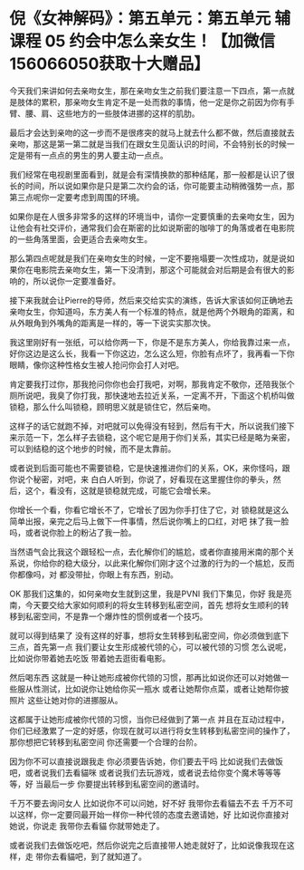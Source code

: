# 倪《女神解码》：第五单元：第五单元 辅课程 05 约会中怎么亲女生！【加微信156066050获取十大赠品】

今天我们来讲如何去亲吻女生，那在亲吻女生之前我们要注意一下四点，第一点就是肢体的累积，那亲吻女生肯定不是一处而救的事情，他一定是你之前因为你有手臂、腰、肩、这些地方的一些肢体进挪的这样的肌肋。

最后才会达到亲吻的这一步而不是很疼突的就马上就去什么都不做，然后直接就去亲吻，那这是第一第二就是当我们在跟女生见面认识的时间，不会特别长的时候一定是带有一点点的男生的男人要主动一点点。

我们经常在电视剧里面看到，就是会有深情换款的那种结尾，那一般都是认识了很长的时间，所以说如果你是只是第二次约会的话，你可能要主动稍微强势一点，那第三点呢你一定要考虑到周围的环境。

如果你是在人很多非常多的这样的环境当中，请你一定要慎重的去亲吻女生，因为让他会有社交评价，通常我们会在斯密的比如说斯密的咖啡丁的角落或者在电影院的一些角落里面，会更适合去亲吻女生。

那么第四点呢就是我们在亲吻女生的时候，一定不要拖塌要一次性成功，就是说如果你在电影院去亲吻女生，第一下没清到，那这个可能就会对后期是会有很大的影响的，所以说你一定要准备好。

接下来我就会让Pierre的导师，然后来交给实实的演练，告诉大家该如何正确地去亲吻女生，你知道吗，东方美人有一个标准的特点，就是他两个外眼角的距离，和从外眼角到外嘴角的距离是一样的，等一下说实实那次快。

我这里刚好有一张纸，可以给你两一下，你是不是东方美人，你给我靠过来一点，好你这边是这么长，我看一下你这边，怎么这么短，你脸有点坏了，我再看一下你眼睛，像你这种性格女生被人抢问你会打人对吧。

肯定要我打过你，那我抢问你你也会打我吧，对啊，那我肯定不敬你，还陪我张个厕所说吧，我臭了你打我，那快速地去拉近关系，一定离不开，下面这个机桥叫做锁稳，那么什么叫锁稳，顾明思义就是锁住它，然后亲吻。

这样子的话它就跑不掉，对吧就可以免得没有轻到，然后有干大，所以说我们接下来示范一下，怎么样子去锁稳，这个呢它是用于你们关系，其实已经是略为亲密，可以到结稳的这个地步的时候，而不是太靠前。

或者说到后面可能也不需要锁稳，它是快速推进你们的关系，OK，来你怪吗，跟你说个秘密，对吧，来 白白人听到，你说了，好看现在这里握住你的拳头，然后，这个，看没有，这就是锁稳就完成，可能它会增长来。

你增长一个看，你看它增长不了，它增长了因为你手打住了它，对 锁稳就是这么简单出报，亲完之后马上做下一件事情，然后说你嘴上的口红，对吧 抹了我一脸吗，或者说你脸上的粉沾了我一脸。

当然语气会比我这个跟轻松一点，去化解你们的尴尬，或者你直接用米南的那个关系说，你给你的稳大级分，以此来化解你们刚才这个过激的行为的一个尴尬，反而你都像吗，对 都没带扯，你眼上有东西，别动。

OK 那我们这集的，如何亲吻女生就到这里，我是PVNI 我们下集见，你好 我是亮南，今天要交给大家如何顺利的将女生转移到私密空间，首先 想将女生顺利的转移到私密空间，不是靠一个爆炸性的惯例或者一个技巧。

就可以得到结果了 没有这样的好事，想将女生转移到私密空间，你必须做到底下三点，首先第一点 我们要让女生形成被代领的心，可以被代领的习惯 怎么说呢，比如说你带着她去吃饭 带着她去逛街看电影。

然后喝东西 这就是一种让她形成被你代领的习惯，那再比如说你还可以对她做一些服从性测试，比如说你让她给你买一瓶水 或者让她帮你点菜，或者让她帮你披照片 这些让她对你的进挪服从。

这都属于让她形成被你代领的习惯，当你已经做到了第一点 并且在互动过程中，你们已经激累了一定的好感，你现在就可以进行将女生转移到私密空间的操作了，那你想把它转移到私密空间 你还需要一个合理的台阶。

因为你不可以直接说跟我走 你必须要告诉她，你们要去干吗 比如说我们去做饭吧，或者说我们去看貓咪 或者说我们去玩游戏，或者说去给你变个魔术等等等等，好 当最后一步 你要提出转移到私密空间的邀请时。

千万不要去询问女人 比如说你不可以问她，好不好 我带你去看貓去不去 千万不可以这样，你一定要同最开始一样你一种代领的态度去邀请她，好 比如说你直接对她说，你说走 我带你去看貓 你就带她走了。

或者说我们去做饭吃吧，然后你说完之后直接带人她走就好了，比如说像我现在这样，走 带你去看貓吧，到了就知道了。